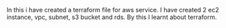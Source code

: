 In this i have created a terraform file for aws service. I have created 2 ec2 instance, vpc, subnet, s3 bucket and rds. By this I learnt about terraform.
